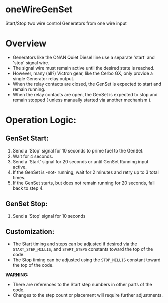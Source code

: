 # oneWireGenSet
Start/Stop two wire control Generators from one wire input

# Overview
- Generators like the ONAN Quiet Diesel line use a separate 'start' and 'stop' signal wire.
- The signal wire must remain active until the desired state is reached.
- However, many (all?) Victron gear, like the Cerbo GX, only provide a single Generator relay output.
- When the relay contacts are closed, the GenSet is expected to start and remain running.
- When the relay contacts are open, the GenSet is expected to stop and remain stopped ( unless manually started via another mechanism ).

# Operation Logic:

## GenSet Start:
1. Send a 'Stop' signal for 10 seconds to prime fuel to the GenSet.
2. Wait for 4 seconds.
3. Send a 'Start' signal for 20 seconds or until GenSet Running input active.
4. If the GenSet is -not- running, wait for 2 minutes and retry up to 3 total times.
5. If the GenSet starts, but does not remain running for 20 seconds, fall back to step 4.

## GenSet Stop:
1. Send a 'Stop' signal for 10 seconds

## Customization:
- The Start timing and steps can be adjusted if desired via the `START_STEP_MILLIS`, and `START_STEPS` constants toward the top of the code.
- The Stop timing can be adjusted using the `STOP_MILLIS` constant toward the top of the code.

**WARNING:**
- There are references to the Start step numbers in other parts of the code.
- Changes to the step count or placement will require further adjustments.
